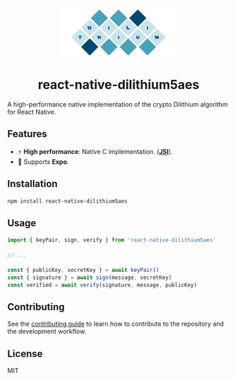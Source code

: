 <p align="center">
  <img style="max-height:120px" src="./dilithium.png">
  <h1 align="center">react-native-dilithium5aes</h1>
</p>

A high-performance native implementation of the crypto Dilithium algorithm for React Native.

## Features

- ⚡ **High performance**: Native C implementation. (**[JSI](https://reactnative.dev/docs/next/the-new-architecture/cxx-cxxturbomodules)**).
- 📱 Supports **Expo**.

## Installation

```sh
npm install react-native-dilithium5aes
```

## Usage

```js
import { keyPair, sign, verify } from 'react-native-dilithium5aes'

// ...

const { publicKey, secretKey } = await keyPair()
const { signature } = await sign(message, secretKey)
const verified = await verify(signature, message, publicKey)
```

## Contributing

See the [contributing guide](CONTRIBUTING.md) to learn how to contribute to the repository and the development workflow.

## License

MIT
